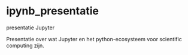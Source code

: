 # ipynb_presentatie
presentatie Jupyter

Presentatie over wat Jupyter en het python-ecosysteem voor scientific computing zijn. 
